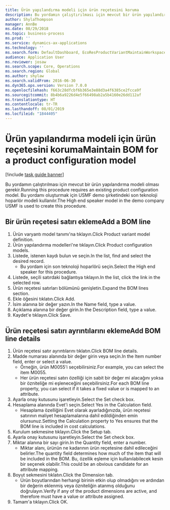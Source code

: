 ```yaml
---
title: Ürün yapılandırma modeli için ürün reçetesini koruma
description: Bu yordamın çalıştırılması için mevcut bir ürün yapılandırma modeli olması gerekir.
author: ShylaThompson
manager: AnnBe
ms.date: 08/29/2018
ms.topic: business-process
ms.prod: ''
ms.service: dynamics-ax-applications
ms.technology: ''
ms.search.form: DefaultDashboard, EcoResProductVariantMaintainWorkspace, PCProductConfigurationModelListPage, PCProductConfigurationModelDetails, PCBOMLineDetails, InventItemIdLookupSimple
audience: Application User
ms.reviewer: josaw
ms.search.scope: Core, Operations
ms.search.region: Global
ms.author: shylaw
ms.search.validFrom: 2016-06-30
ms.dyn365.ops.version: Version 7.0.0
ms.openlocfilehash: f663c28dfcbf6b365e3e88d3a4f6385ce2fcca9f
ms.sourcegitcommit: 8b4b6a9226d4e5f66498ab2a5b4160e26dd112af
ms.translationtype: HT
ms.contentlocale: tr-TR
ms.lasthandoff: 08/01/2019
ms.locfileid: "1844405"
---
```

# <a name="maintain-bom-for-a-product-configuration-model"></a><span data-ttu-id="c0533-103">Ürün yapılandırma modeli için ürün reçetesini koruma</span><span class="sxs-lookup"><span data-stu-id="c0533-103">Maintain BOM for a product configuration model</span></span>

[!include [task guide banner](../../includes/task-guide-banner.md)]

<span data-ttu-id="c0533-104">Bu yordamın çalıştırılması için mevcut bir ürün yapılandırma modeli olması gerekir.</span><span class="sxs-lookup"><span data-stu-id="c0533-104">Running this procedure requires an existing product configuration model.</span></span> <span data-ttu-id="c0533-105">Bu yordamı oluşturmak için USMF demo şirketindeki son teknoloji hoparlör modeli kullanılır.</span><span class="sxs-lookup"><span data-stu-id="c0533-105">The High end speaker model in the demo company USMF is used to create this procedure.</span></span>


## <a name="add-a-bom-line"></a><span data-ttu-id="c0533-106">Bir ürün reçetesi satırı ekleme</span><span class="sxs-lookup"><span data-stu-id="c0533-106">Add a BOM line</span></span>
1. <span data-ttu-id="c0533-107">Ürün varyantı model tanımı'na tıklayın.</span><span class="sxs-lookup"><span data-stu-id="c0533-107">Click Product variant model definition.</span></span>
2. <span data-ttu-id="c0533-108">Ürün yapılandırma modelleri'ne tıklayın.</span><span class="sxs-lookup"><span data-stu-id="c0533-108">Click Product configuration models.</span></span>
3. <span data-ttu-id="c0533-109">Listede, istenen kaydı bulun ve seçin.</span><span class="sxs-lookup"><span data-stu-id="c0533-109">In the list, find and select the desired record.</span></span>
    * <span data-ttu-id="c0533-110">Bu yordam için son teknoloji hoparlörü seçin.</span><span class="sxs-lookup"><span data-stu-id="c0533-110">Select the High end speaker for this procedure.</span></span>  
4. <span data-ttu-id="c0533-111">Listede, seçili satırdaki bağlantıya tıklayın.</span><span class="sxs-lookup"><span data-stu-id="c0533-111">In the list, click the link in the selected row.</span></span>
5. <span data-ttu-id="c0533-112">Ürün reçetesi satırları bölümünü genişletin.</span><span class="sxs-lookup"><span data-stu-id="c0533-112">Expand the BOM lines section.</span></span>
6. <span data-ttu-id="c0533-113">Ekle öğesini tıklatın.</span><span class="sxs-lookup"><span data-stu-id="c0533-113">Click Add.</span></span>
7. <span data-ttu-id="c0533-114">İsim alanına bir değer yazın.</span><span class="sxs-lookup"><span data-stu-id="c0533-114">In the Name field, type a value.</span></span>
8. <span data-ttu-id="c0533-115">Açıklama alanına bir değer girin.</span><span class="sxs-lookup"><span data-stu-id="c0533-115">In the Description field, type a value.</span></span>
9. <span data-ttu-id="c0533-116">Kaydet'e tıklayın.</span><span class="sxs-lookup"><span data-stu-id="c0533-116">Click Save.</span></span>

## <a name="add-bom-line-details"></a><span data-ttu-id="c0533-117">Ürün reçetesi satırı ayrıntılarını ekleme</span><span class="sxs-lookup"><span data-stu-id="c0533-117">Add BOM line details</span></span>
1. <span data-ttu-id="c0533-118">Ürün reçetesi satır ayrıntılarını tıklatın.</span><span class="sxs-lookup"><span data-stu-id="c0533-118">Click BOM line details.</span></span>
2. <span data-ttu-id="c0533-119">Madde numarası alanında bir değer girin veya seçin.</span><span class="sxs-lookup"><span data-stu-id="c0533-119">In the Item number field, enter or select a value.</span></span>
    * <span data-ttu-id="c0533-120">Örneğin, ürün M0055'i seçebilirsiniz.</span><span class="sxs-lookup"><span data-stu-id="c0533-120">For example, you can select the item M0055.</span></span>  
    * <span data-ttu-id="c0533-121">Her ürün reçetesi satırı özelliği için sabit bir değer mi alacağını yoksa bir özniteliğe mi eşleneceğini seçebilirsiniz.</span><span class="sxs-lookup"><span data-stu-id="c0533-121">For each BOM line property, you can select if it takes a fixed value or is mapped to an attribute.</span></span>  
3. <span data-ttu-id="c0533-122">Ayarla onay kutusunu işaretleyin.</span><span class="sxs-lookup"><span data-stu-id="c0533-122">Select the Set check box.</span></span>
4. <span data-ttu-id="c0533-123">Hesaplama alanında Evet'i seçin.</span><span class="sxs-lookup"><span data-stu-id="c0533-123">Select Yes in the Calculation field.</span></span>
    * <span data-ttu-id="c0533-124">Hesaplama özelliğini Evet olarak ayarladığınızda, ürün reçetesi satırının maliyet hesaplamalarına dahil edildiğinden emin olursunuz.</span><span class="sxs-lookup"><span data-stu-id="c0533-124">Setting the Calculation property to Yes ensures that the BOM line is included in cost calculations.</span></span>  
5. <span data-ttu-id="c0533-125">Kurulum sekmesine tıklayın.</span><span class="sxs-lookup"><span data-stu-id="c0533-125">Click the Setup tab.</span></span>
6. <span data-ttu-id="c0533-126">Ayarla onay kutusunu işaretleyin.</span><span class="sxs-lookup"><span data-stu-id="c0533-126">Select the Set check box.</span></span>
7. <span data-ttu-id="c0533-127">Miktar alanına bir sayı girin.</span><span class="sxs-lookup"><span data-stu-id="c0533-127">In the Quantity field, enter a number.</span></span>
    * <span data-ttu-id="c0533-128">Miktar alanı, ürünün ne kadarının ürün reçetesine dahil edileceğini belirler.</span><span class="sxs-lookup"><span data-stu-id="c0533-128">The quantity field determines how much of the item that will be included in the BOM.</span></span> <span data-ttu-id="c0533-129">Bu, özellik eşleme için kullanılabilecek kesin bir seçenek olabilir.</span><span class="sxs-lookup"><span data-stu-id="c0533-129">This could be an obvious candidate for an attribute mapping.</span></span>  
8. <span data-ttu-id="c0533-130">Boyut sekmesini tıklatın.</span><span class="sxs-lookup"><span data-stu-id="c0533-130">Click the Dimension tab.</span></span>
    * <span data-ttu-id="c0533-131">Ürün boyutlarından herhangi birinin etkin olup olmadığını ve ardından bir değerin eklenmiş veya özniteliğin atanmış olduğunu doğrulayın.</span><span class="sxs-lookup"><span data-stu-id="c0533-131">Verify if any of the product dimensions are active,  and therefore must have a value or attribute assigned.</span></span>  
9. <span data-ttu-id="c0533-132">Tamam'a tıklayın.</span><span class="sxs-lookup"><span data-stu-id="c0533-132">Click OK.</span></span>

